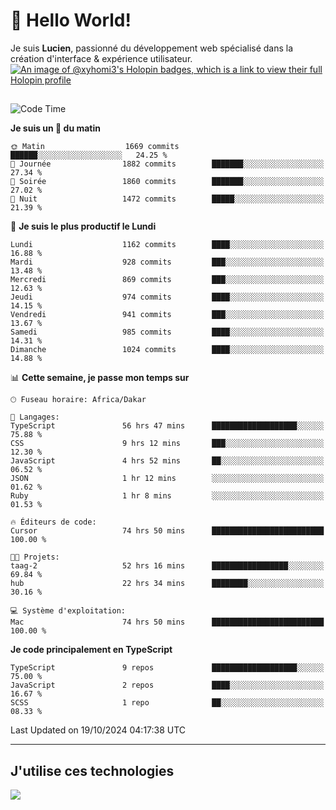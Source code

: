 # 👋 Hello World!

Je suis **Lucien**, passionné du développement web spécialisé dans la création d'interface & expérience utilisateur.
[![An image of @xyhomi3's Holopin badges, which is a link to view their full Holopin profile](https://holopin.me/xyhomi3)](https://holopin.io/@xyhomi3)

##

<!--START_SECTION:waka-->
![Code Time](http://img.shields.io/badge/Code%20Time-2%2C344%20hrs%2022%20mins-blue)

**Je suis un 🐤 du matin** 

```text
🌞 Matin                  1669 commits        ██████░░░░░░░░░░░░░░░░░░░   24.25 % 
🌆 Journée                1882 commits        ███████░░░░░░░░░░░░░░░░░░   27.34 % 
🌃 Soirée                 1860 commits        ███████░░░░░░░░░░░░░░░░░░   27.02 % 
🌙 Nuit                   1472 commits        █████░░░░░░░░░░░░░░░░░░░░   21.39 % 
```
📅 **Je suis le plus productif le Lundi** 

```text
Lundi                    1162 commits        ████░░░░░░░░░░░░░░░░░░░░░   16.88 % 
Mardi                    928 commits         ███░░░░░░░░░░░░░░░░░░░░░░   13.48 % 
Mercredi                 869 commits         ███░░░░░░░░░░░░░░░░░░░░░░   12.63 % 
Jeudi                    974 commits         ████░░░░░░░░░░░░░░░░░░░░░   14.15 % 
Vendredi                 941 commits         ███░░░░░░░░░░░░░░░░░░░░░░   13.67 % 
Samedi                   985 commits         ████░░░░░░░░░░░░░░░░░░░░░   14.31 % 
Dimanche                 1024 commits        ████░░░░░░░░░░░░░░░░░░░░░   14.88 % 
```


📊 **Cette semaine, je passe mon temps sur** 

```text
🕑︎ Fuseau horaire: Africa/Dakar

💬 Langages: 
TypeScript               56 hrs 47 mins      ███████████████████░░░░░░   75.88 % 
CSS                      9 hrs 12 mins       ███░░░░░░░░░░░░░░░░░░░░░░   12.30 % 
JavaScript               4 hrs 52 mins       ██░░░░░░░░░░░░░░░░░░░░░░░   06.52 % 
JSON                     1 hr 12 mins        ░░░░░░░░░░░░░░░░░░░░░░░░░   01.62 % 
Ruby                     1 hr 8 mins         ░░░░░░░░░░░░░░░░░░░░░░░░░   01.53 % 

🔥 Éditeurs de code: 
Cursor                   74 hrs 50 mins      █████████████████████████   100.00 % 

🐱‍💻 Projets: 
taag-2                   52 hrs 16 mins      █████████████████░░░░░░░░   69.84 % 
hub                      22 hrs 34 mins      ████████░░░░░░░░░░░░░░░░░   30.16 % 

💻 Système d'exploitation: 
Mac                      74 hrs 50 mins      █████████████████████████   100.00 % 
```

**Je code principalement en TypeScript** 

```text
TypeScript               9 repos             ███████████████████░░░░░░   75.00 % 
JavaScript               2 repos             ████░░░░░░░░░░░░░░░░░░░░░   16.67 % 
SCSS                     1 repo              ██░░░░░░░░░░░░░░░░░░░░░░░   08.33 % 
```




 Last Updated on 19/10/2024 04:17:38 UTC
<!--END_SECTION:waka-->
---

## J'utilise ces technologies

<p align="left">
  <a href="https://skillicons.dev">
    <img src="https://skillicons.dev/icons?i=ts,js,md,scss,tailwind,react,docker,express,astro,vite,nextjs,vercel,figma,ableton" />
  </a>
</p>


